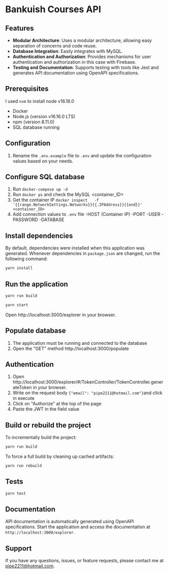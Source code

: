 # Bankuish Courses API


## Features
- **Modular Architecture**: Uses a modular architecture, allowing easy separation of concerns and code reuse.
- **Database Integration**: Easily integrates with MySQL.
- **Authentication and Authorization**: Provides mechanisms for user authentication and authorization in this case with Firebase.
- **Testing and Documentation**: Supports testing with tools like Jest and generates API documentation using OpenAPI specifications.

## Prerequisites

I used `nvm` to install node v16.16.0

- Docker
- Node.js (version v16.16.0 LTS)
- npm (version 8.11.0)
- SQL database running

## Configuration

1. Rename the `.env.example` file to `.env` and update the configuration values based on your needs.

## Configure SQL database

1. Run `docker-compose up -d`
2. Run `docker ps` and check the MySQL <container_ID>
3. Get the container IP `docker inspect   -f '{{range.NetworkSettings.Networks}}{{.IPAddress}}{{end}}' <container_ID>`
4. Add connection values to `.env` file
   -HOST (Container IP)
   -PORT
   -USER
   -PASSWORD
   -DATABASE


## Install dependencies

By default, dependencies were installed when this application was generated.
Whenever dependencies in `package.json` are changed, run the following command:

```sh
yarn install
```

## Run the application
```sh
yarn run build
```

```sh
yarn start
```
Open http://localhost:3000/explorer in your browser.

## Populate database

1. The application must be running and connected to the database
2. Open the "GET" method http://localhost:3000/populate

## Authentication
1. Open http://localhost:3000/explorer/#/TokenController/TokenController.generateToken in your browser.
2. Write on the request body  `{"email": "pipe2211@hotmail.com"}`and click in execute
3. Click on "Authorize" at the top of the page
4. Paste the JWT in the field value


## Build or rebuild the project

To incrementally build the project:

```sh
yarn run build
```

To force a full build by cleaning up cached artifacts:

```sh
yarn run rebuild
```

## Tests

```sh
yarn test
```
## Documentation

API documentation is automatically generated using OpenAPI specifications. Start the application and access the documentation at `http://localhost:3000/explorer`.

## Support

If you have any questions, issues, or feature requests, please contact me at [pipe2211@hotmail.com](mailto:pipe2211@hotmail.com).
